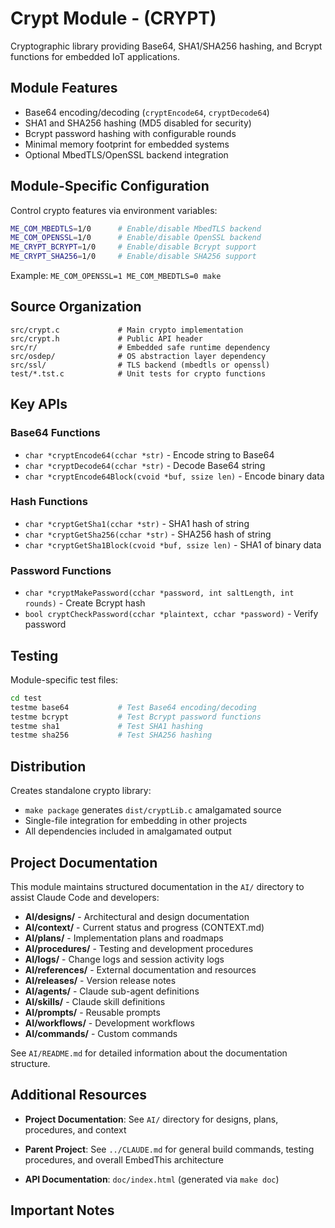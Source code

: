 # Crypt Module - (CRYPT)

Cryptographic library providing Base64, SHA1/SHA256 hashing, and Bcrypt functions for embedded IoT applications.

## Module Features

- Base64 encoding/decoding (`cryptEncode64`, `cryptDecode64`)
- SHA1 and SHA256 hashing (MD5 disabled for security)
- Bcrypt password hashing with configurable rounds
- Minimal memory footprint for embedded systems
- Optional MbedTLS/OpenSSL backend integration

## Module-Specific Configuration

Control crypto features via environment variables:
```bash
ME_COM_MBEDTLS=1/0      # Enable/disable MbedTLS backend
ME_COM_OPENSSL=1/0      # Enable/disable OpenSSL backend
ME_CRYPT_BCRYPT=1/0     # Enable/disable Bcrypt support
ME_CRYPT_SHA256=1/0     # Enable/disable SHA256 support
```

Example: `ME_COM_OPENSSL=1 ME_COM_MBEDTLS=0 make`

## Source Organization

```
src/crypt.c             # Main crypto implementation
src/crypt.h             # Public API header
src/r/                  # Embedded safe runtime dependency
src/osdep/              # OS abstraction layer dependency
src/ssl/                # TLS backend (mbedtls or openssl)
test/*.tst.c            # Unit tests for crypto functions
```

## Key APIs

### Base64 Functions
- `char *cryptEncode64(cchar *str)` - Encode string to Base64
- `char *cryptDecode64(cchar *str)` - Decode Base64 string
- `char *cryptEncode64Block(cvoid *buf, ssize len)` - Encode binary data

### Hash Functions
- `char *cryptGetSha1(cchar *str)` - SHA1 hash of string
- `char *cryptGetSha256(cchar *str)` - SHA256 hash of string
- `char *cryptGetSha1Block(cvoid *buf, ssize len)` - SHA1 of binary data

### Password Functions
- `char *cryptMakePassword(cchar *password, int saltLength, int rounds)` - Create Bcrypt hash
- `bool cryptCheckPassword(cchar *plaintext, cchar *password)` - Verify password

## Testing

Module-specific test files:
```bash
cd test
testme base64           # Test Base64 encoding/decoding
testme bcrypt           # Test Bcrypt password functions
testme sha1             # Test SHA1 hashing
testme sha256           # Test SHA256 hashing
```

## Distribution

Creates standalone crypto library:
- `make package` generates `dist/cryptLib.c` amalgamated source
- Single-file integration for embedding in other projects
- All dependencies included in amalgamated output

## Project Documentation

This module maintains structured documentation in the `AI/` directory to assist Claude Code and developers:

- **AI/designs/** - Architectural and design documentation
- **AI/context/** - Current status and progress (CONTEXT.md)
- **AI/plans/** - Implementation plans and roadmaps
- **AI/procedures/** - Testing and development procedures
- **AI/logs/** - Change logs and session activity logs
- **AI/references/** - External documentation and resources
- **AI/releases/** - Version release notes
- **AI/agents/** - Claude sub-agent definitions
- **AI/skills/** - Claude skill definitions
- **AI/prompts/** - Reusable prompts
- **AI/workflows/** - Development workflows
- **AI/commands/** - Custom commands

See `AI/README.md` for detailed information about the documentation structure.

## Additional Resources

- **Project Documentation**: See `AI/` directory for designs, plans, procedures, and context

- **Parent Project**: See `../CLAUDE.md` for general build commands, testing procedures, and overall EmbedThis architecture
- **API Documentation**: `doc/index.html` (generated via `make doc`)

## Important Notes
